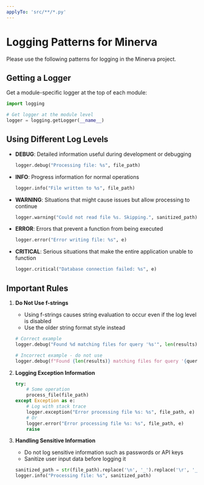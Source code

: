 ```yaml
---
applyTo: 'src/**/*.py'
---
```


# Logging Patterns for Minerva

Please use the following patterns for logging in the Minerva project.

## Getting a Logger

Get a module-specific logger at the top of each module:

```python
import logging

# Get logger at the module level
logger = logging.getLogger(__name__)
```

## Using Different Log Levels

- **DEBUG**: Detailed information useful during development or debugging
  ```python
  logger.debug("Processing file: %s", file_path)
  ```

- **INFO**: Progress information for normal operations
  ```python
  logger.info("File written to %s", file_path)
  ```

- **WARNING**: Situations that might cause issues but allow processing to continue
  ```python
  logger.warning("Could not read file %s. Skipping.", sanitized_path)
  ```

- **ERROR**: Errors that prevent a function from being executed
  ```python
  logger.error("Error writing file: %s", e)
  ```

- **CRITICAL**: Serious situations that make the entire application unable to function
  ```python
  logger.critical("Database connection failed: %s", e)
  ```

## Important Rules

1. **Do Not Use f-strings**
   - Using f-strings causes string evaluation to occur even if the log level is disabled
   - Use the older string format style instead

   ```python
   # Correct example
   logger.debug("Found %d matching files for query '%s'", len(results), query)
   
   # Incorrect example - do not use
   logger.debug(f"Found {len(results)} matching files for query '{query}'")
   ```

2. **Logging Exception Information**

   ```python
   try:
       # Some operation
       process_file(file_path)
   except Exception as e:
       # Log with stack trace
       logger.exception("Error processing file %s: %s", file_path, e)
       # Or
       logger.error("Error processing file %s: %s", file_path, e)
       raise
   ```

3. **Handling Sensitive Information**
   - Do not log sensitive information such as passwords or API keys
   - Sanitize user input data before logging it
   ```python
   sanitized_path = str(file_path).replace('\n', '_').replace('\r', '_')
   logger.info("Processing file: %s", sanitized_path)
   ```
